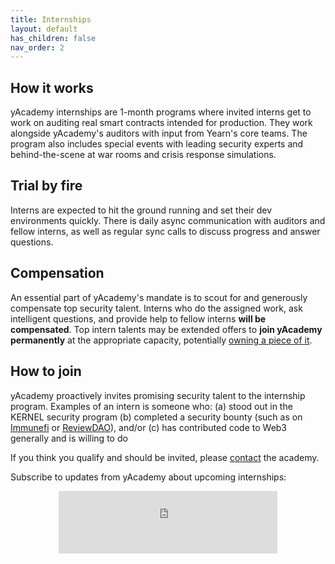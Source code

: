 ```yaml
---
title: Internships
layout: default
has_children: false
nav_order: 2
---
```




## <strong>How it works</strong>

yAcademy internships are 1-month programs where invited interns get to work on auditing real smart contracts intended for production. They work alongside yAcademy's auditors with input from Yearn's core teams. The program also includes special events with leading security experts and behind-the-scene at war rooms and crisis response simulations. 

## <strong>Trial by fire</strong>

Interns are expected to hit the ground running and set their dev environments quickly. There is daily async communication with auditors and fellow interns, as well as regular sync calls to discuss progress and answer questions. 

## <strong>Compensation</strong>

An essential part of yAcademy's mandate is to scout for and generously compensate top security talent. Interns who do the assigned work, ask intelligent questions, and provide help to fellow interns **will be compensated**. Top intern talents may be extended offers to **join yAcademy permanently** at the appropriate capacity, potentially [owning a piece of it](https://gov.yearn.finance/t/yip-53-yacademy-planting-the-seed-of-a-sustainably-secure-future-for-yearn-and-beyond/7929).

## <strong>How to join</strong>

yAcademy proactively invites promising security talent to the internship program. Examples of an intern is someone who: (a) stood out in the KERNEL security program (b) completed a security bounty (such as on [Immunefi](https://immunefi.com) or [ReviewDAO](https://reviews.dao)), and/or (c) has contributed code to Web3 generally and is willing to do 

If you think you qualify and should be invited, please [contact](mailto:yacademy@pm.me) the academy.

Subscribe to updates from yAcademy about upcoming internships:

<center><iframe src="https://yacademy.substack.com/embed" width="350" height ="100" style="border:0px solid #EEE; background:white;" frameborder="0" scrolling="no"></iframe></center>